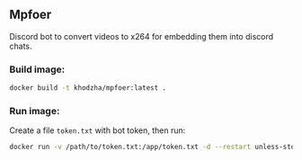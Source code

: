 ## Mpfoer

Discord bot to convert videos to x264 for embedding them into discord chats.


### Build image:
```bash
docker build -t khodzha/mpfoer:latest .
```

### Run image:

Create a file `token.txt` with bot token, then run:

```bash
docker run -v /path/to/token.txt:/app/token.txt -d --restart unless-stopped mpfoer
```
